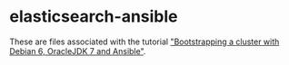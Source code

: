 elasticsearch-ansible
=====================

These are files associated with the tutorial ["Bootstrapping a cluster with Debian 6, OracleJDK 7 and Ansible"](http://getelastomer.com/blog/2013/01/bootstrapping-a-cluster-with-ansible-debian-6-and-oracle-java-7/).